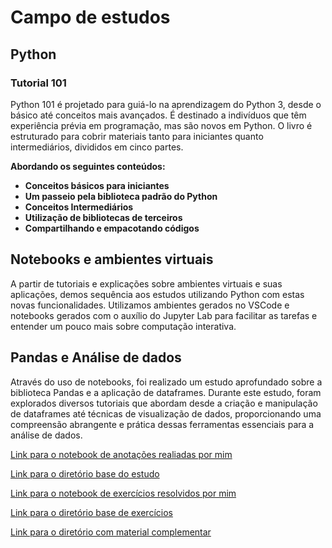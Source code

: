 # Campo de estudos

## Python
### Tutorial 101

Python 101 é projetado para guiá-lo na aprendizagem do Python 3, desde o básico até conceitos mais avançados. É destinado a indivíduos que têm experiência prévia em programação, mas são novos em Python. O livro é estruturado para cobrir materiais tanto para iniciantes quanto intermediários, divididos em cinco partes.

__Abordando os seguintes conteúdos:__

- __Conceitos básicos para iniciantes__
- __Um passeio pela biblioteca padrão do Python__
- __Conceitos Intermediários__
- __Utilização de bibliotecas de terceiros__
- __Compartilhando e empacotando códigos__

## 
## Notebooks e ambientes virtuais
  
A partir de tutoriais e explicações sobre ambientes virtuais e suas aplicações, demos sequência aos estudos utilizando Python com estas novas funcionalidades. Utilizamos ambientes gerados no VSCode e notebooks gerados com o auxílio do Jupyter Lab para facilitar as tarefas e entender um pouco mais sobre computação interativa.

##
## Pandas e Análise de dados

Através do uso de notebooks, foi realizado um estudo aprofundado sobre a biblioteca Pandas e a aplicação de dataframes. Durante este estudo, foram explorados diversos tutoriais que abordam desde a criação e manipulação de dataframes até técnicas de visualização de dados, proporcionando uma compreensão abrangente e prática dessas ferramentas essenciais para a análise de dados.

[Link para o notebook de anotações realiadas por mim](https://github.com/nicolas1707/pandas-workshop/blob/main/notebooks/Anotações.ipynb)

[Link para o diretório base do estudo](https://github.com/nicolas1707/pandas-workshop)

[Link para o notebook de exercícios resolvidos por mim](https://github.com/nicolas1707/pandas_exercises/blob/master/Resoluções.ipynb)

[Link para o diretório base de exercícios](https://github.com/nicolas1707/pandas_exercises)

[Link para o diretório com material complementar](https://github.com/jvns/pandas-cookbook)






